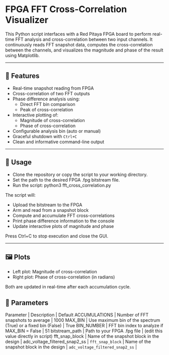 # FPGA FFT Cross-Correlation Visualizer

This Python script interfaces with a Red Pitaya FPGA board to perform real-time FFT analysis and cross-correlation between two input channels. It continuously reads FFT snapshot data, computes the cross-correlation between the channels, and visualizes the magnitude and phase of the result using Matplotlib.

---

## 🧠 Features

- Real-time snapshot reading from FPGA
- Cross-correlation of two FFT outputs
- Phase difference analysis using:
  - Direct FFT bin comparison
  - Peak of cross-correlation
- Interactive plotting of:
  - Magnitude of cross-correlation
  - Phase of cross-correlation
- Configurable analysis bin (auto or manual)
- Graceful shutdown with `Ctrl+C`
- Clean and informative command-line output

---

## 🚀 Usage

- Clone the repository or copy the script to your working directory.
- Set the path to the desired FPGA .fpg bitstream file.
- Run the script: python3 fft_cross_correlation.py

The script will:

- Upload the bitstream to the FPGA
- Arm and read from a snapshot block
- Compute and accumulate FFT cross-correlations
- Print phase difference information to the console
- Update interactive plots of magnitude and phase

Press Ctrl+C to stop execution and close the GUI.

---

## 🖼️ Plots

- Left plot: Magnitude of cross-correlation
- Right plot: Phase of cross-correlation (in radians)

Both are updated in real-time after each accumulation cycle.

## 🧪 Parameters
Parameter | Description | Default
ACCUMULATIONS | Number of FFT snapshots to average | 1000
MAX_BIN | Use maximum bin of the spectrum (True) or a fixed bin (False) | True
BIN_NUMBER | FFT bin index to analyze if MAX_BIN = False | 51
bitstream_path | Path to your FPGA .fpg file | (edit this value directly in script)
fft_snap_block | Name of the snapshot block in the design | adc_voltage_filtered_snap2_ss
| `fft_snap_block` | Name of the snapshot block in the design   | `adc_voltage_filtered_snap2_ss`     |


